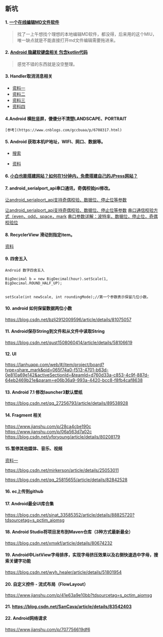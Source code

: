 ## 新坑

#### 1. [一个在线编辑MD文件软件](https://www.zybuluo.com/mdeditor#1457328)

> 找了一上午想找个理想的本地编辑MD软件，都没得，后来用的这个MIU，唯一缺点就是不能直接打开md文件编辑需要拖进来。

#### 2. [Android 隐藏软键盘相关 包含kotlin代码](https://www.cnblogs.com/plokmju/p/7978500.html)

> 感觉不错的东西就是没空整理。

#### 3. Handler取消消息相关

*   [资料一](https://www.baidu.com/s?ie=utf-8&amp;f=8&amp;rsv_bp=1&amp;tn=baidu&amp;wd=Handler%20%E5%8F%96%E6%B6%88%E6%89%80%E6%9C%89%E6%B6%88%E6%81%AF&amp;oq=Handler%2520%25E5%258F%2596%25E6%25B6%2588%25E6%2589%2580%25E4%25BB%25A5%25E6%25B6%2588%25E6%2581%25AF&amp;rsv_pq=b516c2fe0006eb82&amp;rsv_t=3693LbUxLK3d70Hca5tFd3%2BMk2UjODyOEaqWwQ0KppJkwZYiwsd4wHOFU88&amp;rqlang=cn&amp;rsv_enter=1&amp;rsv_sug3=9&amp;rsv_sug1=5&amp;rsv_sug7=100&amp;rsv_sug2=0&amp;inputT=1207&amp;rsv_sug4=3821)
*   [资料二](https://blog.csdn.net/stzy00/article/details/43988213)
*   [资料三](https://blog.csdn.net/taowuhua0505/article/details/80913550)
*   [资料四](https://blog.csdn.net/xyq046463/article/details/54891427)

#### 4.Android 横批竖屏，傻傻分不清楚LANDSCAPE、PORTRAIT

    [参考](https://www.cnblogs.com/gccbuaa/p/6708317.html)

#### 5. Android 获取本机IP地址，WIFI、网口、数据等。

* [搜索](https://www.baidu.com/s?wd=Android%20%E8%8E%B7%E5%8F%96ip%E5%9C%B0%E5%9D%80&rsv_spt=1&rsv_iqid=0xbca2f201000de981&issp=1&f=8&rsv_bp=1&rsv_idx=2&ie=utf-8&tn=request_18_pg&rsv_enter=1&rsv_sug3=22&rsv_sug1=19&rsv_sug7=100&rsv_t=ce82PQvDH%2B5yV%2FNL1nubGXBqc0TSyTL57%2FNcE5P%2FAQaWLbKQduZt0xVZn34mNFGjn3QWUg&rsv_sug2=0&inputT=6083&rsv_sug4=6083)

* [资料](https://www.cnblogs.com/jxust-jiege666/p/8168149.html)

#### 6. [小白也能搭建网站？如何在1分钟内，免费搭建自己的JPress网站？](https://mp.weixin.qq.com/s/0lcde8-66IGGQ20o1qXMrQ)

#### 7. android_serialport_api串口通讯，奇偶校验jni修改。

[让android_serialport_api支持奇偶校验、数据位、停止位等参数](https://blog.csdn.net/lny1053452188/article/details/81382711)

[让android_serialport_api支持奇偶校验、数据位、停止位等参数](https://blog.csdn.net/linqiang_csdn/article/details/79537093)
[串口通信校验方式（even，odd，space，mark](https://blog.csdn.net/u010963246/article/details/47171521)
[串口参数详解：波特率，数据位，停止位，奇偶校验位](https://blog.csdn.net/guomutian911/article/details/47044603)

#### 8. RecyclerView 滑动到指定item。
[资料](https://www.jianshu.com/p/bde672af4e11)

#### 9. 四舍五入
```
Android 数字四舍五入

BigDecimal b = new BigDecimal(hour).setScale(1, BigDecimal.ROUND_HALF_UP);
 
 
setScale(int newScale, int roundingMode);//第一个参数表示保留几位小数。
```

#### 10. android 如何保留数据两位小数
https://blog.csdn.net/bzlj2912009596/article/details/81075057

#### 11. Android保存String到文件和从文件中读取String
https://blog.csdn.net/qust1508060414/article/details/58106619

#### 12. UI
https://lanhuapp.com/web/#/item/project/board?type=share_mark&pid=065f74a0-f513-4701-b63d-0e810a69e142&activeSectionId=&teamId=d760d33a-c853-4c9f-887d-64eb2469b21e&param=e06b36a9-993a-4420-bcc8-f8fb4caf8638

#### 13. Android 7.1 修改launcher3默认壁纸
https://blog.csdn.net/qq_27256793/article/details/89538928

#### 14. Fragment 相关
https://www.jianshu.com/p/28ca4cbe190c
https://www.jianshu.com/p/06a563d7a02c
https://blog.csdn.net/yforyoung/article/details/80208179

#### 15.暂停其他媒体、音乐、视频

[资料一](https://www.baidu.com/s?wd=android%E6%9A%82%E5%81%9C%E5%85%B6%E4%BB%96%E5%AA%92%E4%BD%93&rsv_spt=1&rsv_iqid=0x967cd9d40043f47d&issp=1&f=3&rsv_bp=1&rsv_idx=2&ie=utf-8&tn=request_18_pg&rsv_enter=1&rsv_dl=ts_3&rsv_sug3=14&rsv_sug1=13&rsv_sug7=100&rsv_t=cc5951rSQC9uGhwpR35Y5V1vzatfxoTwPuVJ1HAG5Spz5ThAGPGKWuPWDLasUhXylSh8BQ&rsv_sug2=0&prefixsug=Android%2520%25E6%259A%2582%25E5%2581%259C&rsp=3&inputT=9014&rsv_sug4=9014)

https://blog.csdn.net/mirkerson/article/details/25053011  

https://blog.csdn.net/qq_25815655/article/details/82842528

#### 16. ec上传到github

#### 17. Android最全UI库合集
https://blog.csdn.net/sinat_33585352/article/details/88825720?tdsourcetag=s_pctim_aiomsg



#### 18. Android Studio将项目发布到Maven仓库（3种方式最新最全）

https://blog.csdn.net/xmxkf/article/details/80674232



#### 19. Android中ListView字母排序，实现字母挤压效果以及右侧快速选中字母，搜索关键字功能

https://blog.csdn.net/wyh_healer/article/details/51801954



#### 20. 自定义控件 - 流式布局（FlowLayout）

https://www.jianshu.com/p/41e63a9e10bb?tdsourcetag=s_pctim_aiomsg

#### 21. https://blog.csdn.net/SanCava/article/details/83542403

#### 22. Android网络请求

https://www.jianshu.com/p/707756619df6